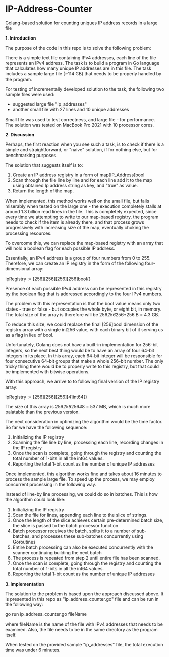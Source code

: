 # IP-Address-Counter
Golang-based solution for counting uniques IP address records in a large file

<b>1. Introduction</b>

The purpose of the code in this repo is to solve the following problem:

There is a simple text file containing IPv4 addresses, each line of the file represents an IPv4 address. The task is to build a program in Go language that calculates how many unique IP addresses are in this file. The task includes a sample large file (~114 GB) that needs to be properly handled by the program.

For testing of incrementally developed solution to the task, the following two sample files were used:

- suggested large file "ip_addresses"
- another small file with 27 lines and 10 unique addresses

Small file was used to test correctness, and large file - for performance. The solution was tested on MacBook Pro 2021 with 10 processor cores.

<b>2. Discussion</b>

Perhaps, the first reaction when you see such a task, is to check if there is a simple and straightforward, or "naive" solution, if for nothing else, but for benchmarking purposes.

The solution that suggests itself is to:

1. Create an IP address registry in a form of map[IP_Address]bool
2. Scan through the file line by line and for each line add it to the map using obtained Ip address string as key, and "true" as value.
3. Return the length of the map.

When implemented, this method works well on the small file, but fails miserably when tested on the large one - the execution completely stalls at around 1.3 billion read lines in the file. This is completely expected, since every time we attempting to write to our map-based registry, the program needs to check if the item is already there, and that process grows progressively with increasing size of the map, eventually choking the processing resources.

To overcome this, we can replace the map-based registry with an array that will hold a boolean flag for each possible IP address.

Essentially, an IPv4 address is a group of four numbers from 0 to 255. Therefore, we can create an IP registry in the form of the following four-dimensional array:

ipRegistry := [256][256][256][256]bool{}

Presence of each possible IPv4 address can be represented in this registry by the boolean flag that is addressed accordingly to the four IPv4 numbers.

The problem with this representation is that the bool value means only two states - true or false - but occupies the whole byte, or eight bit, in memory. The total size of the array is therefore will be 256*256*256*256 B = 4.3 GB.

To reduce this size, we could replace the final [256]bool dimension of the registry array with a single int256 value, with each binary bit of it serving us as a flag in lieu of bool.

Unfortunately, Golang does not have a built-in implementation for 256-bit integers, so the next best thing would be to have an array of four 64-bit integers in its place. In this array, each 64-bit integer will be responsible for four consecutive 64-bit groups that make a whole 256-bit number. The only tricky thing there would be to properly write to this registry, but that could be implemented with bitwise operations.

With this approach, we arrive to to following final version of the IP registry array:

ipRegistry := [256][256][256][4]int64{}

The size of this array is  256*256*256*4*8 = 537 MB, which is much more palatable than the previous version.

The next consideration in optimizing the algorithm would be the time factor. So far we have the following sequence:

1. Initializing the IP registry
2. Scanning the file line by line, processing each line, recording changes in the IP registry
3. Once the scan is complete, going through the registry and counting the total number of 1-bits in all the int64 values.
4. Reporting the total 1-bit count as the number of unique IP addresses

Once implemented, this algorithm works fine and takes about 16 minutes to process the sample large file. To speed up the process, we may employ concurrent processing in the following way.

Instead of line-by line processing, we could do so in batches. This is how the algorithm could look like:

1. Initializing the IP registry
2. Scan the file for lines, appending each line to the slice of strings.
3. Once the length of the slice achieves certain pre-determined batch size, the slice is passed to the batch processor function
4. Batch processor receives the batch, splits it to a number of sub-batches, and processes these sub-batches concurrently using Goroutines
5. Entire batch processing can also be executed concurrently with the scanner continuing building the next batch
6. The process is repeated from step 2 until entire file has been scanned.
3. Once the scan is complete, going through the registry and counting the total number of 1-bits in all the int64 values.
4. Reporting the total 1-bit count as the number of unique IP addresses

<b>3. Implementation</b>

The solution to the problem is based upon the approach discussed above. It is presented in this repo as "ip_address_counter.go" file and can be run in the following way:

go run ip_address_counter.go fileName

where fileName is the name of the file with IPv4 addresses that needs to be examined. Also, the file needs to be in the same directory as the program itself.

When tested on the provided sample "ip_addresses" file, the total execution time was under 6 minutes.

